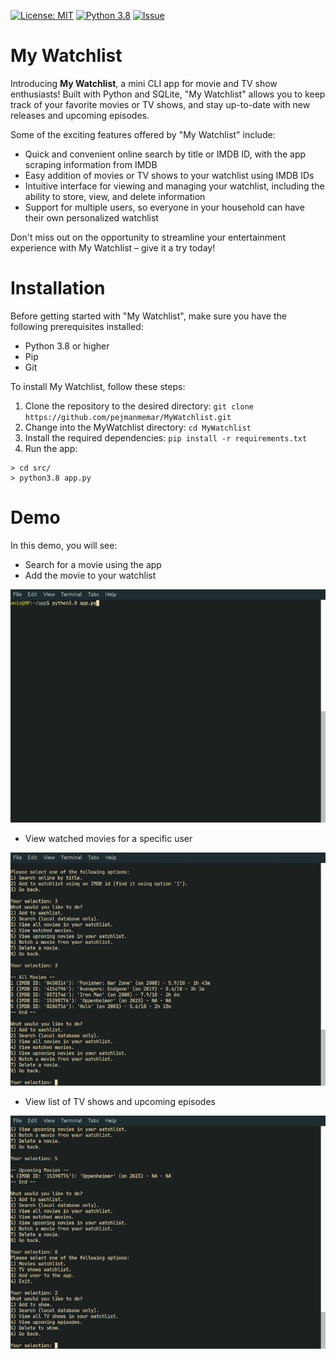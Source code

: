 
[![License: MIT](https://img.shields.io/badge/License-MIT-yellow.svg)](https://opensource.org/licenses/MIT) [![Python 3.8](https://img.shields.io/badge/python-3.8-blue.svg)](https://www.python.org/downloads/release/python-380/) [![Issue](https://img.shields.io/github/issues/pejmanmemar/MyWatchlist.svg)](https://img.shields.io/github/issues/pejmanmemar/MyWatchlist.svg)

# My Watchlist
Introducing **My Watchlist**, a mini CLI app for movie and TV show enthusiasts!  Built with Python and SQLite, "My Watchlist" allows you to keep track of your favorite movies or TV shows, and stay up-to-date with new releases and upcoming episodes.

Some of the exciting features offered by "My Watchlist" include:

- Quick and convenient online search by title or IMDB ID, with the app scraping information from IMDB
- Easy addition of movies or TV shows to your watchlist using IMDB IDs
- Intuitive interface for viewing and managing your watchlist, including the ability to store, view, and delete information
- Support for multiple users, so everyone in your household can have their own personalized watchlist

Don't miss out on the opportunity to streamline your entertainment experience with My Watchlist – give it a try today!


# Installation
Before getting started with "My Watchlist", make sure you have the following prerequisites installed:

- Python 3.8 or higher
- Pip
- Git

To install My Watchlist, follow these steps:

1. Clone the repository to the desired directory: ```git clone https://github.com/pejmanmemar/MyWatchlist.git```
2. Change into the MyWatchlist directory: ```cd MyWatchlist```
3. Install the required dependencies: ```pip install -r requirements.txt```
4. Run the app:
```
> cd src/
> python3.8 app.py
```

# Demo
In this demo, you will see:
- Search for a movie using the app
- Add the movie to your watchlist

![screen-gif](./demo/part_1.gif)

- View watched movies for a specific user

![screen-gif](./demo/part_2.gif)

- View list of TV shows and upcoming episodes

![screen-gif](./demo/part_3.gif)
